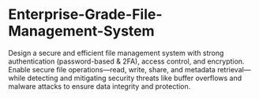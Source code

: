 # Enterprise-Grade-File-Management-System
Design a secure and efficient file management system with strong authentication (password-based &amp; 2FA), access control, and encryption. Enable secure file operations—read, write, share, and metadata retrieval—while detecting and mitigating security threats like buffer overflows and malware attacks to ensure data integrity and protection.
